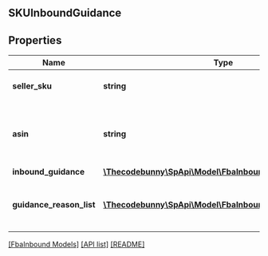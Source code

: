 ## SKUInboundGuidance

## Properties

Name | Type | Description | Notes
------------ | ------------- | ------------- | -------------
**seller_sku** | **string** | The seller SKU of the item. |
**asin** | **string** | The Amazon Standard Identification Number (ASIN) of the item. |
**inbound_guidance** | [**\Thecodebunny\SpApi\Model\FbaInbound\InboundGuidance**](InboundGuidance.md) |  |
**guidance_reason_list** | [**\Thecodebunny\SpApi\Model\FbaInbound\GuidanceReason[]**](GuidanceReason.md) | A list of inbound guidance reason information. | [optional]

[[FbaInbound Models]](../) [[API list]](../../Api) [[README]](../../../README.md)
